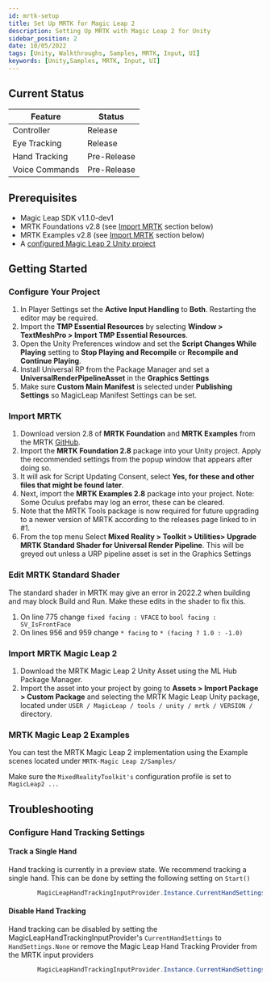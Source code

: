 ```yaml
---
id: mrtk-setup
title: Set Up MRTK for Magic Leap 2
description: Setting Up MRTK with Magic Leap 2 for Unity
sidebar_position: 2
date: 10/05/2022
tags: [Unity, Walkthroughs, Samples, MRTK, Input, UI]
keywords: [Unity,Samples, MRTK, Input, UI]
---
```


## Current Status

| Feature | Status |
|--|--|
| Controller | Release |
| Eye Tracking  | Release |
| Hand Tracking | Pre-Release |
| Voice Commands | Pre-Release |

## Prerequisites

- Magic Leap SDK v1.1.0-dev1
- MRTK Foundations v2.8 (see [Import MRTK](#import-mrtk) section below)
- MRTK Examples v2.8 (see [Import MRTK](#import-mrtk) section below)
- A [configured Magic Leap 2 Unity project](/versioned_docs/version-22-Mar-2023/guides/unity/getting-started/configure-unity-settings.md)

## Getting Started

### Configure Your Project

1. In Player Settings set the **Active Input Handling** to **Both**. Restarting the editor may be required.
2. Import the  **TMP Essential Resources** by selecting  **Window > TextMeshPro > Import TMP Essential Resources**.
3. Open the Unity Preferences window and set the **Script Changes While Playing** setting to **Stop Playing and Recompile** or **Recompile and Continue Playing**.
4. Install Universal RP from the Package Manager and set a **UniversalRenderPipelineAsset** in the **Graphics Settings**
5. Make sure **Custom Main Manifest** is selected under **Publishing Settings** so MagicLeap Manifest Settings can be set.

### Import MRTK

1. Download version 2.8 of  **MRTK Foundation** and  **MRTK Examples** from the MRTK [GitHub](https://github.com/Microsoft/MixedRealityToolkit-Unity/releases).
2. Import the  **MRTK Foundation 2.8**  package into your Unity project. Apply the recommended settings from the popup window that appears after doing so.
3. It will ask for Script Updating Consent, select **Yes, for these and other files that might be found later**.
4. Next, import the  **MRTK Examples 2.8**  package into your project. Note: Some Oculus prefabs may log an error, these can be cleared.
5. Note that the MRTK Tools package is now required for future upgrading to a newer version of MRTK according to the releases page linked to in #1.  
6. From the top menu Select **Mixed Reality > Toolkit > Utilities> Upgrade MRTK Standard Shader for Universal Render Pipeline**. This will be greyed out unless a URP pipeline asset is set in the Graphics Settings

### Edit MRTK Standard Shader

The standard shader in MRTK may give an error in 2022.2 when building and may block Build and Run. Make these edits in the shader to fix this.

1. On line 775 change `fixed facing : VFACE` to `bool facing : SV_IsFrontFace`
2. On lines 956 and 959 change `* facing` to `* (facing ? 1.0 : -1.0)`

### Import MRTK Magic Leap 2

1. Download the MRTK Magic Leap 2 Unity Asset using the ML Hub Package Manager.
2. Import the asset into your project by going to **Assets > Import Package > Custom Package** and selecting the MRTK Magic Leap Unity package, located under `USER / MagicLeap / tools / unity / mrtk / VERSION /` directory.

### MRTK Magic Leap 2 Examples

You can test the MRTK Magic Leap 2 implementation using the Example scenes located under `MRTK-Magic Leap 2/Samples/`

Make sure the `MixedRealityToolkit's` configuration profile is set to `MagicLeap2 ...`

## Troubleshooting

### Configure Hand Tracking Settings

#### Track a Single Hand

Hand tracking is currently in a preview state. We recommend tracking a single hand. This can be done by setting the following setting on `Start()`

```csharp
        MagicLeapHandTrackingInputProvider.Instance.CurrentHandSettings = MagicLeapHandTrackingInputProvider.HandSettings.Left;
```

#### Disable Hand Tracking

Hand tracking can be disabled by setting the MagicLeapHandTrackingInputProvider's `CurrentHandSettings` to `HandSettings.None` or remove the Magic Leap Hand Tracking Provider from the MRTK input providers

```csharp
        MagicLeapHandTrackingInputProvider.Instance.CurrentHandSettings = MagicLeapDeviceManager.HandSettings.None;
```

